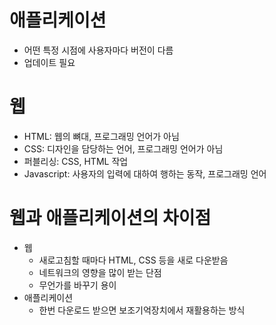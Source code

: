 # 애플리케이션

- 어떤 특정 시점에 사용자마다 버전이 다름
- 업데이트 필요

# 웹

- HTML: 웹의 뼈대, 프로그래밍 언어가 아님
- CSS: 디자인을 담당하는 언어, 프로그래밍 언어가 아님
- 퍼블리싱: CSS, HTML 작업
- Javascript: 사용자의 입력에 대하여 행하는 동작, 프로그래밍 언어

# 웹과 애플리케이션의 차이점

- 웹
  - 새로고침할 때마다 HTML, CSS 등을 새로 다운받음
  - 네트워크의 영향을 많이 받는 단점
  - 무언가를 바꾸기 용이
- 애플리케이션
  - 한번 다운로드 받으면 보조기억장치에서 재활용하는 방식